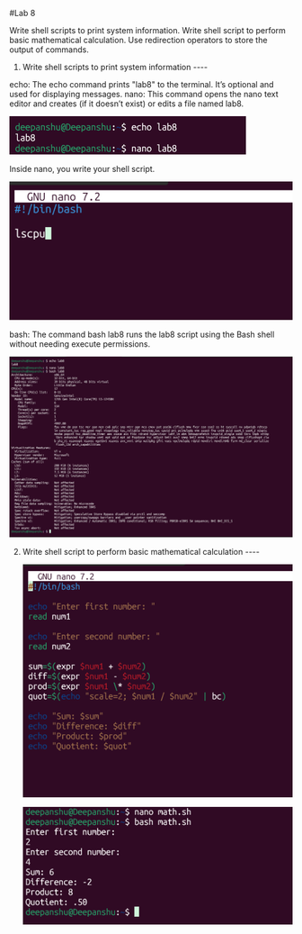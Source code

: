 #Lab 8

Write shell scripts to print system information. Write shell script to perform basic mathematical calculation. Use redirection operators to store the output of commands.

1) Write shell scripts to print system information ----

echo: The echo command prints "lab8" to the terminal. It’s optional and used for displaying messages.
nano: This command opens the nano text editor and creates (if it doesn’t exist) or edits a file named lab8.

![image alt](https://github.com/deepanshusingla076/G18-Linux-administration-/blob/13a013b779778803f1706a2685a99eec05fb1310/lab8-1.png)

Inside nano, you write your shell script.

![image alt](https://github.com/deepanshusingla076/G18-Linux-administration-/blob/3d1c84bc8a93c61f51a81ea636f242b0d202f8f3/lab8-2.png)

bash: The command bash lab8 runs the lab8 script using the Bash shell without needing execute permissions.

![image alt](https://github.com/deepanshusingla076/G18-Linux-administration-/blob/a951ac7395d11d489570d4c3b074bbc8e8773d03/lab8-3.png)


2) Write shell script to perform basic mathematical calculation ----

   ![image alt](https://github.com/deepanshusingla076/G18-Linux-administration-/blob/e2fd1a4103164ea99cac1687b6706ec4c0178832/lab8-4.png)

   ![image alt](https://github.com/deepanshusingla076/G18-Linux-administration-/blob/06ddd5de83ecfb8551cdfe8b12c31b5c098500f1/lab8-5.png)

   
